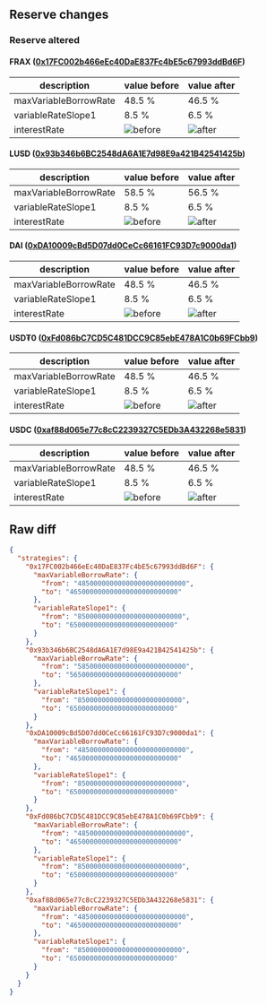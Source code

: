 ## Reserve changes

### Reserve altered

#### FRAX ([0x17FC002b466eEc40DaE837Fc4bE5c67993ddBd6F](https://arbiscan.io/address/0x17FC002b466eEc40DaE837Fc4bE5c67993ddBd6F))

| description | value before | value after |
| --- | --- | --- |
| maxVariableBorrowRate | 48.5 % | 46.5 % |
| variableRateSlope1 | 8.5 % | 6.5 % |
| interestRate | ![before](https://dash.onaave.com/api/static?variableRateSlope1=85000000000000000000000000&variableRateSlope2=400000000000000000000000000&optimalUsageRatio=900000000000000000000000000&baseVariableBorrowRate=0&maxVariableBorrowRate=485000000000000000000000000) | ![after](https://dash.onaave.com/api/static?variableRateSlope1=65000000000000000000000000&variableRateSlope2=400000000000000000000000000&optimalUsageRatio=900000000000000000000000000&baseVariableBorrowRate=0&maxVariableBorrowRate=465000000000000000000000000) |

#### LUSD ([0x93b346b6BC2548dA6A1E7d98E9a421B42541425b](https://arbiscan.io/address/0x93b346b6BC2548dA6A1E7d98E9a421B42541425b))

| description | value before | value after |
| --- | --- | --- |
| maxVariableBorrowRate | 58.5 % | 56.5 % |
| variableRateSlope1 | 8.5 % | 6.5 % |
| interestRate | ![before](https://dash.onaave.com/api/static?variableRateSlope1=85000000000000000000000000&variableRateSlope2=500000000000000000000000000&optimalUsageRatio=800000000000000000000000000&baseVariableBorrowRate=0&maxVariableBorrowRate=585000000000000000000000000) | ![after](https://dash.onaave.com/api/static?variableRateSlope1=65000000000000000000000000&variableRateSlope2=500000000000000000000000000&optimalUsageRatio=800000000000000000000000000&baseVariableBorrowRate=0&maxVariableBorrowRate=565000000000000000000000000) |

#### DAI ([0xDA10009cBd5D07dd0CeCc66161FC93D7c9000da1](https://arbiscan.io/address/0xDA10009cBd5D07dd0CeCc66161FC93D7c9000da1))

| description | value before | value after |
| --- | --- | --- |
| maxVariableBorrowRate | 48.5 % | 46.5 % |
| variableRateSlope1 | 8.5 % | 6.5 % |
| interestRate | ![before](https://dash.onaave.com/api/static?variableRateSlope1=85000000000000000000000000&variableRateSlope2=400000000000000000000000000&optimalUsageRatio=900000000000000000000000000&baseVariableBorrowRate=0&maxVariableBorrowRate=485000000000000000000000000) | ![after](https://dash.onaave.com/api/static?variableRateSlope1=65000000000000000000000000&variableRateSlope2=400000000000000000000000000&optimalUsageRatio=900000000000000000000000000&baseVariableBorrowRate=0&maxVariableBorrowRate=465000000000000000000000000) |

#### USD₮0 ([0xFd086bC7CD5C481DCC9C85ebE478A1C0b69FCbb9](https://arbiscan.io/address/0xFd086bC7CD5C481DCC9C85ebE478A1C0b69FCbb9))

| description | value before | value after |
| --- | --- | --- |
| maxVariableBorrowRate | 48.5 % | 46.5 % |
| variableRateSlope1 | 8.5 % | 6.5 % |
| interestRate | ![before](https://dash.onaave.com/api/static?variableRateSlope1=85000000000000000000000000&variableRateSlope2=400000000000000000000000000&optimalUsageRatio=900000000000000000000000000&baseVariableBorrowRate=0&maxVariableBorrowRate=485000000000000000000000000) | ![after](https://dash.onaave.com/api/static?variableRateSlope1=65000000000000000000000000&variableRateSlope2=400000000000000000000000000&optimalUsageRatio=900000000000000000000000000&baseVariableBorrowRate=0&maxVariableBorrowRate=465000000000000000000000000) |

#### USDC ([0xaf88d065e77c8cC2239327C5EDb3A432268e5831](https://arbiscan.io/address/0xaf88d065e77c8cC2239327C5EDb3A432268e5831))

| description | value before | value after |
| --- | --- | --- |
| maxVariableBorrowRate | 48.5 % | 46.5 % |
| variableRateSlope1 | 8.5 % | 6.5 % |
| interestRate | ![before](https://dash.onaave.com/api/static?variableRateSlope1=85000000000000000000000000&variableRateSlope2=400000000000000000000000000&optimalUsageRatio=900000000000000000000000000&baseVariableBorrowRate=0&maxVariableBorrowRate=485000000000000000000000000) | ![after](https://dash.onaave.com/api/static?variableRateSlope1=65000000000000000000000000&variableRateSlope2=400000000000000000000000000&optimalUsageRatio=900000000000000000000000000&baseVariableBorrowRate=0&maxVariableBorrowRate=465000000000000000000000000) |

## Raw diff

```json
{
  "strategies": {
    "0x17FC002b466eEc40DaE837Fc4bE5c67993ddBd6F": {
      "maxVariableBorrowRate": {
        "from": "485000000000000000000000000",
        "to": "465000000000000000000000000"
      },
      "variableRateSlope1": {
        "from": "85000000000000000000000000",
        "to": "65000000000000000000000000"
      }
    },
    "0x93b346b6BC2548dA6A1E7d98E9a421B42541425b": {
      "maxVariableBorrowRate": {
        "from": "585000000000000000000000000",
        "to": "565000000000000000000000000"
      },
      "variableRateSlope1": {
        "from": "85000000000000000000000000",
        "to": "65000000000000000000000000"
      }
    },
    "0xDA10009cBd5D07dd0CeCc66161FC93D7c9000da1": {
      "maxVariableBorrowRate": {
        "from": "485000000000000000000000000",
        "to": "465000000000000000000000000"
      },
      "variableRateSlope1": {
        "from": "85000000000000000000000000",
        "to": "65000000000000000000000000"
      }
    },
    "0xFd086bC7CD5C481DCC9C85ebE478A1C0b69FCbb9": {
      "maxVariableBorrowRate": {
        "from": "485000000000000000000000000",
        "to": "465000000000000000000000000"
      },
      "variableRateSlope1": {
        "from": "85000000000000000000000000",
        "to": "65000000000000000000000000"
      }
    },
    "0xaf88d065e77c8cC2239327C5EDb3A432268e5831": {
      "maxVariableBorrowRate": {
        "from": "485000000000000000000000000",
        "to": "465000000000000000000000000"
      },
      "variableRateSlope1": {
        "from": "85000000000000000000000000",
        "to": "65000000000000000000000000"
      }
    }
  }
}
```